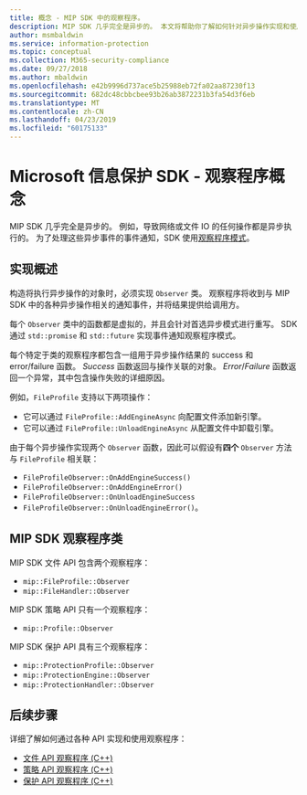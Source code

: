 ```yaml
---
title: 概念 - MIP SDK 中的观察程序。
description: MIP SDK 几乎完全是异步的。 本文将帮助你了解如何针对异步操作实现和使用观察程序。
author: msmbaldwin
ms.service: information-protection
ms.topic: conceptual
ms.collection: M365-security-compliance
ms.date: 09/27/2018
ms.author: mbaldwin
ms.openlocfilehash: e42b9996d737ace5b25988eb72fa02aa87230f13
ms.sourcegitcommit: 682dc48cbbcbee93b26ab3872231b3fa54d3f6eb
ms.translationtype: MT
ms.contentlocale: zh-CN
ms.lasthandoff: 04/23/2019
ms.locfileid: "60175133"
---
```

# <a name="microsoft-information-protection-sdk---observer-concepts"></a>Microsoft 信息保护 SDK - 观察程序概念

MIP SDK 几乎完全是异步的。 例如，导致网络或文件 IO 的任何操作都是异步执行的。 为了处理这些异步事件的事件通知，SDK 使用[观察程序模式](https://wikipedia.org/wiki/Observer_pattern)。 

## <a name="implementation-overview"></a>实现概述

构造将执行异步操作的对象时，必须实现 `Observer` 类。 观察程序将收到与 MIP SDK 中的各种异步操作相关的通知事件，并将结果提供给调用方。

每个 `Observer` 类中的函数都是虚拟的，并且会针对首选异步模式进行重写。 SDK 通过 `std::promise` 和 `std::future` 实现事件通知观察程序模式。

每个特定于类的观察程序都包含一组用于异步操作结果的 success 和 error/failure 函数。 *Success* 函数返回与操作关联的对象。 *Error*/*Failure* 函数返回一个异常，其中包含操作失败的详细原因。

例如，`FileProfile` 支持以下两项操作： 

- 它可以通过 `FileProfile::AddEngineAsync` 向配置文件添加新引擎。 
- 它可以通过 `FileProfile::UnloadEngineAsync` 从配置文件中卸载引擎。

由于每个异步操作实现两个 `Observer` 函数，因此可以假设有**四个** `Observer` 方法与 `FileProfile` 相关联： 

- `FileProfileObserver::OnAddEngineSuccess()`
- `FileProfileObserver::OnAddEngineError()`
- `FileProfileObserver::OnUnloadEngineSuccess`
- `FileProfileObserver::OnUnloadEngineError()`。 

## <a name="mip-sdk-observer-classes"></a>MIP SDK 观察程序类

MIP SDK 文件 API 包含两个观察程序：

* `mip::FileProfile::Observer`
* `mip::FileHandler::Observer`

MIP SDK 策略 API 只有一个观察程序：

* `mip::Profile::Observer`

MIP SDK 保护 API 具有三个观察程序：

* `mip::ProtectionProfile::Observer`
* `mip::ProtectionEngine::Observer`
* `mip::ProtectionHandler::Observer`

## <a name="next-steps"></a>后续步骤

详细了解如何通过各种 API 实现和使用观察程序：

* [文件 API 观察程序 (C++)](concept-async-observers-file-cpp.md)
* [策略 API 观察程序 (C++)](concept-async-observers-policy-cpp.md)
* [保护 API 观察程序 (C++)](concept-async-observers-protection-cpp.md)
